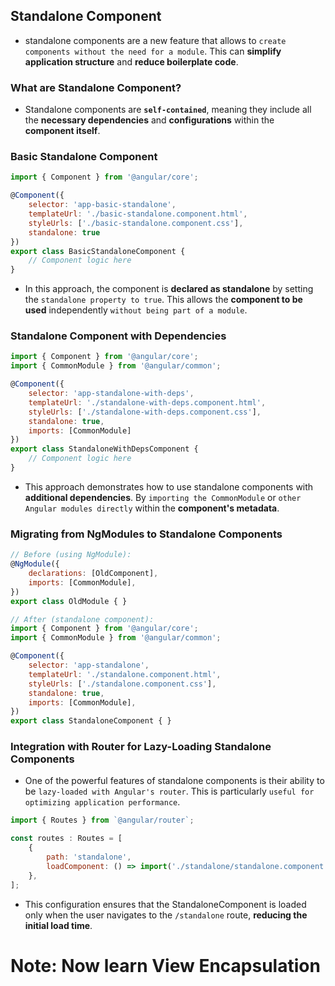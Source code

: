 ## Standalone Component

- standalone components are a new feature that allows to `create components without the need for a module`. This can **simplify application structure** and **reduce boilerplate code**.


### What are Standalone Component?

- Standalone components are **`self-contained`**, meaning they include all the **necessary dependencies** and **configurations** within the **component itself**.

### Basic Standalone Component

```js
import { Component } from '@angular/core';

@Component({
    selector: 'app-basic-standalone',
    templateUrl: './basic-standalone.component.html',
    styleUrls: ['./basic-standalone.component.css'],
    standalone: true
})
export class BasicStandaloneComponent {
    // Component logic here
}
```
- In this approach, the component is **declared as standalone** by setting the `standalone property to true`. This allows the **component to be used** independently `without being part of a module`.

### Standalone Component with Dependencies

```js
import { Component } from '@angular/core';
import { CommonModule } from '@angular/common';

@Component({
    selector: 'app-standalone-with-deps',
    templateUrl: './standalone-with-deps.component.html',
    styleUrls: ['./standalone-with-deps.component.css'],
    standalone: true,
    imports: [CommonModule]
})
export class StandaloneWithDepsComponent {
    // Component logic here
}
```

- This approach demonstrates how to use standalone components with **additional dependencies**. By `importing the CommonModule` or `other Angular modules directly` within the **component's metadata**.

### Migrating from NgModules to Standalone Components

```js
// Before (using NgModule):
@NgModule({
    declarations: [OldComponent],
    imports: [CommonModule],
})
export class OldModule { }
```

```js
// After (standalone component):
import { Component } from '@angular/core';
import { CommonModule } from '@angular/common';

@Component({
    selector: 'app-standalone',
    templateUrl: './standalone.component.html',
    styleUrls: ['./standalone.component.css'],
    standalone: true,
    imports: [CommonModule],
})
export class StandaloneComponent { }
```

### Integration with Router for Lazy-Loading Standalone Components

- One of the powerful features of standalone components is their ability to be `lazy-loaded with Angular's router`. This is particularly `useful for optimizing application performance`.

```js
import { Routes } from `@angular/router`;

const routes : Routes = [
    {
        path: 'standalone',
        loadComponent: () => import('./standalone/standalone.component').then((m) => m.StandaloneComponent),
    },
];
```
- This configuration ensures that the StandaloneComponent is loaded only when the user navigates to the `/standalone` route, **reducing the initial load time**.

# Note: Now learn View Encapsulation